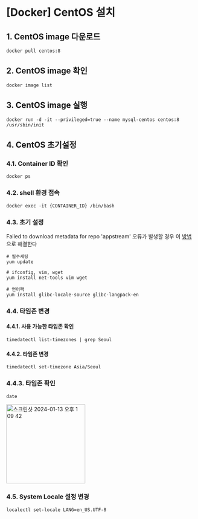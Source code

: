# [Docker] CentOS 설치

## 1. CentOS image 다운로드

```
docker pull centos:8
```

## 2. CentOS image 확인

```
docker image list
```

## 3. CentOS image 실행

```
docker run -d -it --privileged=true --name mysql-centos centos:8 /usr/sbin/init
```

## 4. CentOS 초기설정

### 4.1. Container ID 확인

```
docker ps
```

### 4.2. shell 환경 접속

```
docker exec -it {CONTAINER_ID} /bin/bash
```

### 4.3. 초기 설정

Failed to download metadata for repo 'appstream' 오류가 발생할 경우 이 [방법](./failed_to_download_metadata_for_repo_appstream.md)으로 해결한다

```
# 필수세팅
yum update

# ifconfig, vim, wget
yum install net-tools vim wget

# 언어팩
yum install glibc-locale-source glibc-langpack-en
```

### 4.4. 타임존 변경

#### 4.4.1. 사용 가능한 타임존 확인

```
timedatectl list-timezones | grep Seoul
```

#### 4.4.2. 타임존 변경

```
timedatectl set-timezone Asia/Seoul
```

### 4.4.3. 타임존 확인

```
date
```

<img width="209" alt="스크린샷 2024-01-13 오후 1 09 42" src="https://github.com/dev-yoonjung/real-mysql-8.0/assets/98807166/dfbebb21-ea66-4399-bf94-7faa5a959d5a">

### 4.5. System Locale 설정 변경

```
localectl set-locale LANG=en_US.UTF-8
```
